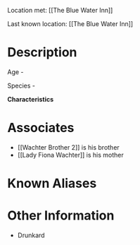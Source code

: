 Location met: [[The Blue Water Inn]]

Last known location: [[The Blue Water Inn]]

# Description
Age - 

Species - 

**Characteristics**

# Associates
* [[Wachter Brother 2]] is his brother
* [[Lady Fiona Wachter]] is his mother
# Known Aliases

# Other Information
* Drunkard